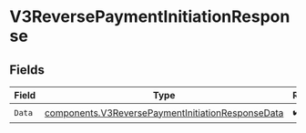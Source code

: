 # V3ReversePaymentInitiationResponse


## Fields

| Field                                                                                                                  | Type                                                                                                                   | Required                                                                                                               | Description                                                                                                            |
| ---------------------------------------------------------------------------------------------------------------------- | ---------------------------------------------------------------------------------------------------------------------- | ---------------------------------------------------------------------------------------------------------------------- | ---------------------------------------------------------------------------------------------------------------------- |
| `Data`                                                                                                                 | [components.V3ReversePaymentInitiationResponseData](../../models/components/v3reversepaymentinitiationresponsedata.md) | :heavy_check_mark:                                                                                                     | N/A                                                                                                                    |
